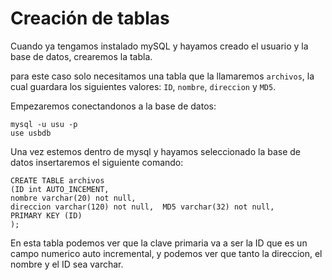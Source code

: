 # Creación de tablas
Cuando ya tengamos instalado mySQL y hayamos creado el usuario y la base de datos, crearemos la tabla.

para este caso solo necesitamos una tabla que la llamaremos `archivos`, la cual guardara los siguientes valores: `ID`, `nombre`, `direccion` y `MD5`.

Empezaremos conectandonos a la base de datos:
<pre><code>mysql -u usu -p
use usbdb</code></pre>
Una vez estemos dentro de mysql y hayamos seleccionado la base de datos insertaremos el siguiente comando:
<pre><code>CREATE TABLE archivos
(ID int AUTO_INCEMENT,
nombre varchar(20) not null,
direccion varchar(120) not null,  MD5 varchar(32) not null,
PRIMARY KEY (ID)
);</code></pre>
En esta tabla podemos ver que la clave primaria va a ser la ID que es un campo numerico auto incremental, y podemos ver que tanto la direccion, el nombre y el ID sea varchar.